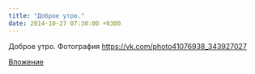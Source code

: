 ```yaml
---
title: "Доброе утро."
date: 2014-10-27 07:30:00 +0300
---
```


Доброе утро.
Фотография
https://vk.com/photo41076938_343927027

[Вложение](https://vk.com/photo41076938_343927027)
